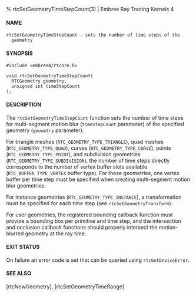 % rtcSetGeometryTimeStepCount(3) | Embree Ray Tracing Kernels 4

#### NAME

    rtcSetGeometryTimeStepCount - sets the number of time steps of the
      geometry

#### SYNOPSIS

    #include <embree4/rtcore.h>

    void rtcSetGeometryTimeStepCount(
      RTCGeometry geometry,
      unsigned int timeStepCount
    );

#### DESCRIPTION

The `rtcSetGeometryTimeStepCount` function sets the number of time
steps for multi-segment motion blur (`timeStepCount` parameter) of the
specified geometry (`geometry` parameter).

For triangle meshes (`RTC_GEOMETRY_TYPE_TRIANGLE`), quad meshes
(`RTC_GEOMETRY_TYPE_QUAD`), curves (`RTC_GEOMETRY_TYPE_CURVE`), points
(`RTC_GEOMETRY_TYPE_POINT`), and
subdivision geometries (`RTC_GEOMETRY_TYPE_SUBDIVISION`), the number
of time steps directly corresponds to the number of vertex buffer
slots available (`RTC_BUFFER_TYPE_VERTEX` buffer type). For these
geometries, one vertex buffer per time step must be specified when
creating multi-segment motion blur geometries.

For instance geometries (`RTC_GEOMETRY_TYPE_INSTANCE`), a
transformation must be specified for each time step (see
`rtcSetGeometryTransform`).

For user geometries, the registered bounding callback function must
provide a bounding box per primitive and time step, and the
intersection and occlusion callback functions should properly intersect
the motion-blurred geometry at the ray time.

#### EXIT STATUS

On failure an error code is set that can be queried using
`rtcGetDeviceError`.

#### SEE ALSO

[rtcNewGeometry], [rtcSetGeometryTimeRange]
